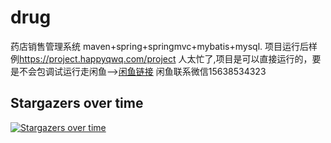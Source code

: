 # drug
药店销售管理系统
maven+spring+springmvc+mybatis+mysql.
项目运行后样例<https://project.happyqwq.com/project>
人太忙了,项目是可以直接运行的，要是不会包调试运行走闲鱼-->[闲鱼链接](https://m.tb.cn/h.6yzDs3X?tk=XUMBVoGNfrJ) 闲鱼联系微信15638534323

## Stargazers over time
[![Stargazers over time](https://starchart.cc/deathbreak/drug.svg?variant=dark)](https://starchart.cc/deathbreak/drug)
